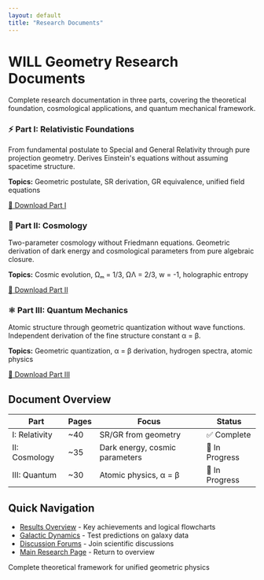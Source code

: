```yaml
---
layout: default
title: "Research Documents"
---
```


<div class="markdown-content py-8">
  <h1 class="text-3xl md:text-4xl font-extrabold text-white mb-4">WILL Geometry Research Documents</h1>
  <p class="text-gray-300 mb-8">Complete research documentation in three parts, covering the theoretical foundation, cosmological applications, and quantum mechanical framework.</p>
  <div class="grid md:grid-cols-3 gap-6 mb-10">
    <div class="bg-gray-800/50 p-6 rounded-lg border-l-4 border-cyan-400">
      <h3 class="text-xl font-bold text-cyan-300 mb-2">⚡ Part I: Relativistic Foundations</h3>
      <p class="text-gray-200 mb-3">From fundamental postulate to Special and General Relativity through pure projection geometry. Derives Einstein's equations without assuming spacetime structure.</p>
      <p class="text-gray-400 text-sm mb-4"><strong>Topics:</strong> Geometric postulate, SR derivation, GR equivalence, unified field equations</p>
      <a href="/WILL/documents/WILL_PART_I_SR_GR.pdf" target="_blank" class="inline-block bg-cyan-600 hover:bg-cyan-700 text-white font-bold px-4 py-2 rounded transition-colors">📄 Download Part I</a>
    </div>
    <div class="bg-gray-800/50 p-6 rounded-lg border-l-4 border-purple-400">
      <h3 class="text-xl font-bold text-purple-300 mb-2">🌌 Part II: Cosmology</h3>
      <p class="text-gray-200 mb-3">Two-parameter cosmology without Friedmann equations. Geometric derivation of dark energy and cosmological parameters from pure algebraic closure.</p>
      <p class="text-gray-400 text-sm mb-4"><strong>Topics:</strong> Cosmic evolution, Ωₘ = 1/3, ΩΛ = 2/3, w = -1, holographic entropy</p>
      <a href="/WILL/documents/WILL_PART_II_Cosmology.pdf" target="_blank" class="inline-block bg-purple-600 hover:bg-purple-700 text-white font-bold px-4 py-2 rounded transition-colors">📄 Download Part II</a>
    </div>
    <div class="bg-gray-800/50 p-6 rounded-lg border-l-4 border-green-400">
      <h3 class="text-xl font-bold text-green-300 mb-2">⚛️ Part III: Quantum Mechanics</h3>
      <p class="text-gray-200 mb-3">Atomic structure through geometric quantization without wave functions. Independent derivation of the fine structure constant α = β.</p>
      <p class="text-gray-400 text-sm mb-4"><strong>Topics:</strong> Geometric quantization, α = β derivation, hydrogen spectra, atomic physics</p>
      <a href="/WILL/documents/WILL_PART_III_QM.pdf" target="_blank" class="inline-block bg-green-600 hover:bg-green-700 text-white font-bold px-4 py-2 rounded transition-colors">📄 Download Part III</a>
    </div>
  </div>
  <h2 class="text-2xl font-bold text-white mt-10 mb-4">Document Overview</h2>
  <div class="overflow-x-auto mb-8">
    <table class="w-full text-left rounded-lg overflow-hidden">
      <thead class="bg-gray-900/50 text-gray-300">
        <tr>
          <th class="px-4 py-3">Part</th>
          <th class="px-4 py-3">Pages</th>
          <th class="px-4 py-3">Focus</th>
          <th class="px-4 py-3">Status</th>
        </tr>
      </thead>
      <tbody class="divide-y divide-gray-700">
        <tr class="hover:bg-gray-800">
          <td class="px-4 py-3 font-medium text-cyan-300">I: Relativity</td>
          <td class="px-4 py-3 text-gray-200">~40</td>
          <td class="px-4 py-3 text-gray-200">SR/GR from geometry</td>
          <td class="px-4 py-3 text-green-400">✅ Complete</td>
        </tr>
        <tr class="hover:bg-gray-800">
          <td class="px-4 py-3 font-medium text-purple-300">II: Cosmology</td>
          <td class="px-4 py-3 text-gray-200">~35</td>
          <td class="px-4 py-3 text-gray-200">Dark energy, cosmic parameters</td>
          <td class="px-4 py-3 text-yellow-400">🔄 In Progress</td>
        </tr>
        <tr class="hover:bg-gray-800">
          <td class="px-4 py-3 font-medium text-green-300">III: Quantum</td>
          <td class="px-4 py-3 text-gray-200">~30</td>
          <td class="px-4 py-3 text-gray-200">Atomic physics, α = β</td>
          <td class="px-4 py-3 text-yellow-400">🔄 In Progress</td>
        </tr>
      </tbody>
    </table>
  </div>
  <h2 class="text-2xl font-bold text-white mt-10 mb-4">Quick Navigation</h2>
  <ul class="space-y-2 mb-8">
    <li><a href="/WILL/results/" class="text-cyan-400 hover:underline">Results Overview</a> <span class="text-gray-400">- Key achievements and logical flowcharts</span></li>
    <li><a href="/WILL/calculator/" class="text-cyan-400 hover:underline">Galactic Dynamics</a> <span class="text-gray-400">- Test predictions on galaxy data</span></li>
    <li><a href="/WILL/discussions/" class="text-cyan-400 hover:underline">Discussion Forums</a> <span class="text-gray-400">- Join scientific discussions</span></li>
    <li><a href="/WILL/" class="text-cyan-400 hover:underline">Main Research Page</a> <span class="text-gray-400">- Return to overview</span></li>
  </ul>
  <p class="text-gray-400 italic">Complete theoretical framework for unified geometric physics</p>
</div>
